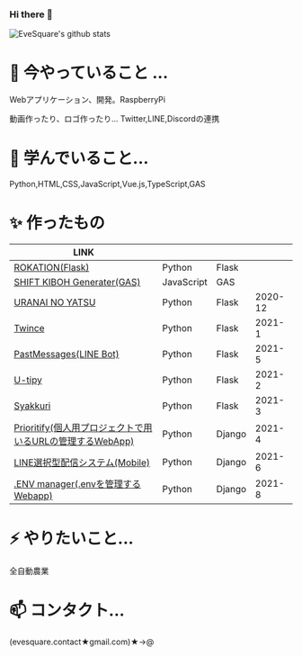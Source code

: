 ### Hi there 👋
![EveSquare's github stats](https://github-readme-stats.vercel.app/api?username=evesquare&theme=radical&show_icons=true)

<!--
**EveSquare/evesquare** is a ✨ _special_ ✨ repository because its `README.md` (this file) appears on your GitHub profile.

Here are some ideas to get you started:



- 👯 I’m looking to collaborate on ...
- 🤔 I’m looking for help with ...
- 💬 Ask me about ...

- 😄 Pronouns: ...
- ⚡ Fun fact: ...
-->
# 🔭 今やっていること ...

Webアプリケーション、開発。RaspberryPi

動画作ったり、ロゴ作ったり...
Twitter,LINE,Discordの連携


# 🌱 学んでいること...

Python,HTML,CSS,JavaScript,Vue.js,TypeScript,GAS

# ✨ 作ったもの

| LINK                                                                                                                           |            |        | |
| ------------------------------------------------------------------------------------------------------------------------------ | ---------- | ------ |------ |
| [ROKATION(Flask)](https://sleepy-river-86061.herokuapp.com/)                                                                   | Python     | Flask  | |
| [SHIFT KIBOH Generater(GAS)](https://script.google.com/macros/s/AKfycbzZhDodoCy0ubZADyBA8VpoxbfgNN3SURZN1ZTwQOjzUaqBPifI/exec) | JavaScript | GAS    | |
| [URANAI NO YATSU](https://enigmatic-brook-72697.herokuapp.com/)                                                                | Python     | Flask  |2020-12 |
| [Twince](https://t.co/lY1Ltrnsyc?amp=1)                                                                                        | Python     | Flask  | 2021-1|
| [PastMessages(LINE Bot)](https://time-capsule-messages.herokuapp.com)                                                          | Python     | Flask  | 2021-5|
| [U-tipy](https://u-tipy.herokuapp.com)                                                                                         | Python     | Flask  | 2021-2|
| [Syakkuri](https://syakkuri.herokuapp.com)                                                                                     | Python     | Flask | 2021-3|
| [Prioritify(個人用プロジェクトで用いるURLの管理するWebApp)](http://prioritify.herokuapp.com/)                                           | Python     | Django | 2021-4|
| [LINE選択型配信システム(Mobile)](https://kyouno.herokuapp.com/)                                                                  | Python     | Django | 2021-6|
| [.ENV manager(.envを管理するWebapp)](https://dotenv-manager.herokuapp.com/)                                                | Python     | Django | 2021-8|

# ⚡ やりたいこと...

全自動農業

# 📫 コンタクト...

(evesquare.contact★gmail.com)★->@

